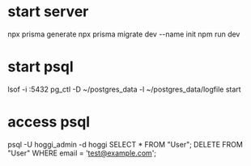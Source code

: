 # start server
npx prisma generate
npx prisma migrate dev --name init
npm run dev

# start psql
lsof -i :5432
pg_ctl -D ~/postgres_data -l ~/postgres_data/logfile start

# access psql
psql -U hoggi_admin -d hoggi
SELECT * FROM "User";
DELETE FROM "User" WHERE email = 'test@example.com';
